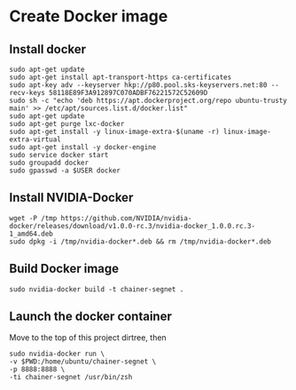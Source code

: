 # Create Docker image

## Install docker

```
sudo apt-get update
sudo apt-get install apt-transport-https ca-certificates
sudo apt-key adv --keyserver hkp://p80.pool.sks-keyservers.net:80 --recv-keys 58118E89F3A912897C070ADBF76221572C52609D
sudo sh -c "echo 'deb https://apt.dockerproject.org/repo ubuntu-trusty main' >> /etc/apt/sources.list.d/docker.list"
sudo apt-get update
sudo apt-get purge lxc-docker
sudo apt-get install -y linux-image-extra-$(uname -r) linux-image-extra-virtual
sudo apt-get install -y docker-engine
sudo service docker start
sudo groupadd docker
sudo gpasswd -a $USER docker
```

## Install NVIDIA-Docker

```
wget -P /tmp https://github.com/NVIDIA/nvidia-docker/releases/download/v1.0.0-rc.3/nvidia-docker_1.0.0.rc.3-1_amd64.deb
sudo dpkg -i /tmp/nvidia-docker*.deb && rm /tmp/nvidia-docker*.deb
```

## Build Docker image

```
sudo nvidia-docker build -t chainer-segnet .
```

## Launch the docker container

Move to the top of this project dirtree, then

```
sudo nvidia-docker run \
-v $PWD:/home/ubuntu/chainer-segnet \
-p 8888:8888 \
-ti chainer-segnet /usr/bin/zsh
```
